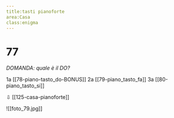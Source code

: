 ```yaml
---
title:tasti pianoforte
area:Casa
class:enigma
---
```

# 77
_DOMANDA: quale è il DO?_


1a  [[78-piano-tasto_do-BONUS]]
2a  [[79-piano_tasto_fa]]
3a  [[80-piano_tasto_si]]

⇩ [[125-casa-pianoforte]]

![[foto_79.jpg]]
